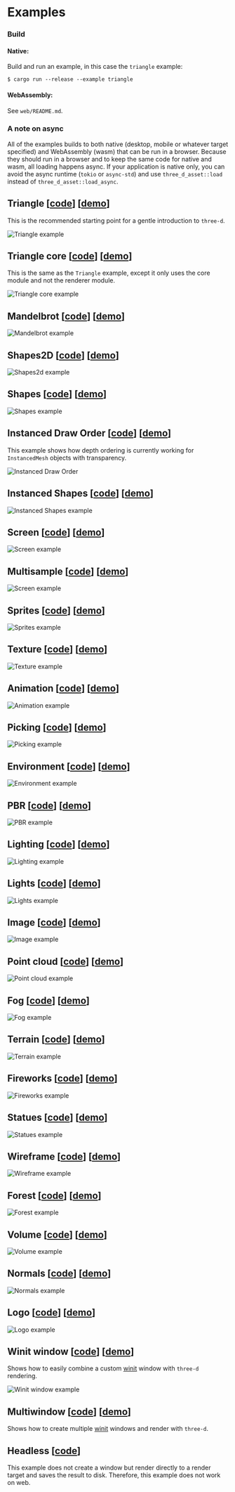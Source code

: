 # Examples

### Build

#### Native:

Build and run an example, in this case the `triangle` example:

```console
$ cargo run --release --example triangle
```

#### WebAssembly:

See `web/README.md`.

### A note on async

All of the examples builds to both native (desktop, mobile or whatever target specified) and WebAssembly (wasm) that can be run in a browser.
Because they should run in a browser and to keep the same code for native and wasm, all loading happens async.
If your application is native only, you can avoid the async runtime (`tokio` or `async-std`) and use `three_d_asset::load` instead of `three_d_asset::load_async`.

## Triangle [[code](https://github.com/asny/three-d/tree/master/examples/triangle/src/main.rs)] [[demo](https://asny.github.io/three-d/0.17/triangle.html)]

This is the recommended starting point for a gentle introduction to `three-d`.

![Triangle example](https://asny.github.io/three-d/0.17/triangle.png)

## Triangle core [[code](https://github.com/asny/three-d/tree/master/examples/triangle_core/src/main.rs)] [[demo](https://asny.github.io/three-d/0.17/triangle_core.html)]

This is the same as the `Triangle` example, except it only uses the core module and not the renderer module.

![Triangle core example](https://asny.github.io/three-d/0.17/triangle_core.png)

## Mandelbrot [[code](https://github.com/asny/three-d/tree/master/examples/mandelbrot/src/main.rs)] [[demo](https://asny.github.io/three-d/0.17/mandelbrot.html)]

![Mandelbrot example](https://asny.github.io/three-d/0.17/mandelbrot.png)

## Shapes2D [[code](https://github.com/asny/three-d/tree/master/examples/shapes2d/src/main.rs)] [[demo](https://asny.github.io/three-d/0.17/shapes2d.html)]

![Shapes2d example](https://asny.github.io/three-d/0.17/shapes2d.png)

## Shapes [[code](https://github.com/asny/three-d/tree/master/examples/shapes/src/main.rs)] [[demo](https://asny.github.io/three-d/0.17/shapes.html)]

![Shapes example](https://asny.github.io/three-d/0.17/shapes.png)

## Instanced Draw Order [[code](https://github.com/asny/three-d/tree/master/examples/instanced_draw_order/src/main.rs)] [[demo](https://asny.github.io/three-d/0.17/instanced_draw_order.html)]

This example shows how depth ordering is currently working for `InstancedMesh` objects with transparency.

![Instanced Draw Order](https://asny.github.io/three-d/0.17/instanced_draw_order.png)

## Instanced Shapes [[code](https://github.com/asny/three-d/tree/master/examples/instanced_shapes/src/main.rs)] [[demo](https://asny.github.io/three-d/0.17/instanced_shapes.html)]

![Instanced Shapes example](https://asny.github.io/three-d/0.17/instanced_shapes.png)

## Screen [[code](https://github.com/asny/three-d/tree/master/examples/screen/src/main.rs)] [[demo](https://asny.github.io/three-d/0.17/screen.html)]

![Screen example](https://asny.github.io/three-d/0.17/screen.png)

## Multisample [[code](https://github.com/asny/three-d/tree/master/examples/multisample/src/main.rs)] [[demo](https://asny.github.io/three-d/0.17/multisample.html)]

![Screen example](https://asny.github.io/three-d/0.17/multisample.png)

## Sprites [[code](https://github.com/asny/three-d/tree/master/examples/sprites/src/main.rs)] [[demo](https://asny.github.io/three-d/0.17/sprites.html)]

![Sprites example](https://asny.github.io/three-d/0.17/sprites.png)

## Texture [[code](https://github.com/asny/three-d/tree/master/examples/texture/src/main.rs)] [[demo](https://asny.github.io/three-d/0.17/texture.html)]

![Texture example](https://asny.github.io/three-d/0.17/texture.png)

## Animation [[code](https://github.com/asny/three-d/tree/master/examples/animation/src/main.rs)] [[demo](https://asny.github.io/three-d/0.17/animation.html)]

![Animation example](https://asny.github.io/three-d/0.17/animation.png)

## Picking [[code](https://github.com/asny/three-d/tree/master/examples/picking/src/main.rs)] [[demo](https://asny.github.io/three-d/0.17/picking.html)]

![Picking example](https://asny.github.io/three-d/0.17/picking.png)

## Environment [[code](https://github.com/asny/three-d/tree/master/examples/environment/src/main.rs)] [[demo](https://asny.github.io/three-d/0.17/environment.html)]

![Environment example](https://asny.github.io/three-d/0.17/environment.png)

## PBR [[code](https://github.com/asny/three-d/tree/master/examples/pbr/src/main.rs)] [[demo](https://asny.github.io/three-d/0.17/pbr.html)]

![PBR example](https://asny.github.io/three-d/0.17/pbr.png)

## Lighting [[code](https://github.com/asny/three-d/tree/master/examples/lighting/src/main.rs)] [[demo](https://asny.github.io/three-d/0.17/lighting.html)]

![Lighting example](https://asny.github.io/three-d/0.17/lighting.png)

## Lights [[code](https://github.com/asny/three-d/tree/master/examples/lights/src/main.rs)] [[demo](https://asny.github.io/three-d/0.17/lights.html)]

![Lights example](https://asny.github.io/three-d/0.17/lights.png)

## Image [[code](https://github.com/asny/three-d/tree/master/examples/image/src/main.rs)] [[demo](https://asny.github.io/three-d/0.17/image.html)]

![Image example](https://asny.github.io/three-d/0.17/image.png)

## Point cloud [[code](https://github.com/asny/three-d/tree/master/examples/point_cloud/src/main.rs)] [[demo](https://asny.github.io/three-d/0.17/point_cloud.html)]

![Point cloud example](https://asny.github.io/three-d/0.17/point_cloud.png)

## Fog [[code](https://github.com/asny/three-d/tree/master/examples/fog/src/main.rs)] [[demo](https://asny.github.io/three-d/0.17/fog.html)]

![Fog example](https://asny.github.io/three-d/0.17/fog.png)

## Terrain [[code](https://github.com/asny/three-d/tree/master/examples/terrain/src/main.rs)] [[demo](https://asny.github.io/three-d/0.17/terrain.html)]

![Terrain example](https://asny.github.io/three-d/0.17/terrain.png)

## Fireworks [[code](https://github.com/asny/three-d/tree/master/examples/fireworks/src/main.rs)] [[demo](https://asny.github.io/three-d/0.17/fireworks.html)]

![Fireworks example](https://asny.github.io/three-d/0.17/fireworks.png)

## Statues [[code](https://github.com/asny/three-d/tree/master/examples/statues/src/main.rs)] [[demo](https://asny.github.io/three-d/0.17/statues.html)]

![Statues example](https://asny.github.io/three-d/0.17/statues.png)

## Wireframe [[code](https://github.com/asny/three-d/tree/master/examples/wireframe/src/main.rs)] [[demo](https://asny.github.io/three-d/0.17/wireframe.html)]

![Wireframe example](https://asny.github.io/three-d/0.17/wireframe.png)

## Forest [[code](https://github.com/asny/three-d/tree/master/examples/forest/src/main.rs)] [[demo](https://asny.github.io/three-d/0.17/forest.html)]

![Forest example](https://asny.github.io/three-d/0.17/forest.png)

## Volume [[code](https://github.com/asny/three-d/tree/master/examples/volume/src/main.rs)] [[demo](https://asny.github.io/three-d/0.17/volume.html)]

![Volume example](https://asny.github.io/three-d/0.17/volume.png)

## Normals [[code](https://github.com/asny/three-d/tree/master/examples/normals/src/main.rs)] [[demo](https://asny.github.io/three-d/0.17/normals.html)]

![Normals example](https://asny.github.io/three-d/0.17/normals.png)

## Logo [[code](https://github.com/asny/three-d/tree/master/examples/logo/src/main.rs)] [[demo](https://asny.github.io/three-d/0.17/logo.html)]

![Logo example](https://asny.github.io/three-d/0.17/logo.png)

## Winit window [[code](https://github.com/asny/three-d/tree/master/examples/winit_window/src/main.rs)] [[demo](https://asny.github.io/three-d/0.17/winit_window.html)]

Shows how to easily combine a custom [winit](https://crates.io/crates/winit) window with `three-d` rendering.

![Winit window example](https://asny.github.io/three-d/0.17/winit_window.png)

## Multiwindow [[code](https://github.com/asny/three-d/tree/master/examples/multiwindow/src/main.rs)] [[demo](https://asny.github.io/three-d/0.17/multiwindow.html)]

Shows how to create multiple [winit](https://crates.io/crates/winit) windows and render with `three-d`.

## Headless [[code](https://github.com/asny/three-d/tree/master/examples/headless/src/main.rs)]

This example does not create a window but render directly to a render target and saves the result to disk. Therefore, this example does not work on web.
